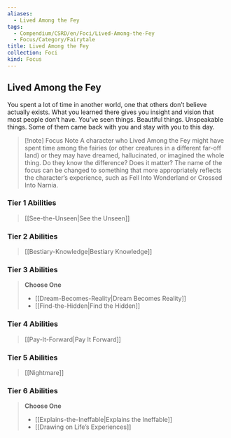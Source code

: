 ```yaml
---
aliases:
  - Lived Among the Fey
tags:
  - Compendium/CSRD/en/Foci/Lived-Among-the-Fey
  - Focus/Category/Fairytale
title: Lived Among the Fey
collection: Foci
kind: Focus
---
```

## Lived Among the Fey
You spent a lot of time in another world, one that others don’t believe actually exists. What you learned there gives you insight and vision that most people don’t have. You’ve seen things. Beautiful things. Unspeakable things. Some of them came back with you and stay with you to this day.

>[!note] Focus Note
>A character who Lived Among the Fey might have spent time among the fairies (or other creatures in a different far-off land) or they may have dreamed, hallucinated, or imagined the whole thing. Do they know the difference? Does it matter? The name of the focus can be changed to something that more appropriately reflects the character’s experience, such as Fell Into Wonderland or Crossed Into Narnia.

### Tier 1 Abilities  
> [[See-the-Unseen|See the Unseen]]  

### Tier 2 Abilities  
> [[Bestiary-Knowledge|Bestiary Knowledge]]  


### Tier 3 Abilities  
> **Choose One**  
>- [[Dream-Becomes-Reality|Dream Becomes Reality]]  
>- [[Find-the-Hidden|Find the Hidden]]  


### Tier 4 Abilities  
> [[Pay-It-Forward|Pay It Forward]]  


### Tier 5 Abilities  
> [[Nightmare]]  


### Tier 6 Abilities  
> **Choose One**  
>- [[Explains-the-Ineffable|Explains the Ineffable]]  
>- [[Drawing on Life’s Experiences]]